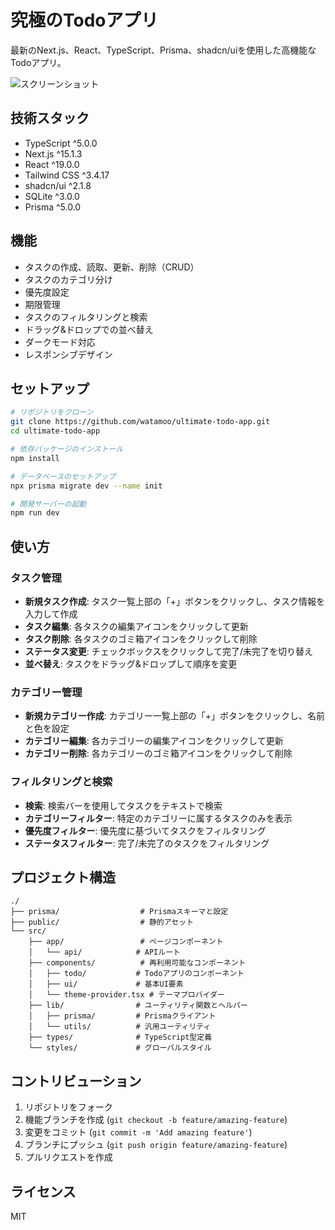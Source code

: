 # 究極のTodoアプリ

最新のNext.js、React、TypeScript、Prisma、shadcn/uiを使用した高機能なTodoアプリ。

![スクリーンショット](https://via.placeholder.com/800x450.png?text=Ultimate+Todo+App)

## 技術スタック

- TypeScript ^5.0.0
- Next.js ^15.1.3
- React ^19.0.0
- Tailwind CSS ^3.4.17
- shadcn/ui ^2.1.8
- SQLite ^3.0.0
- Prisma ^5.0.0

## 機能

- タスクの作成、読取、更新、削除（CRUD）
- タスクのカテゴリ分け
- 優先度設定
- 期限管理
- タスクのフィルタリングと検索
- ドラッグ&ドロップでの並べ替え
- ダークモード対応
- レスポンシブデザイン

## セットアップ

```bash
# リポジトリをクローン
git clone https://github.com/watamoo/ultimate-todo-app.git
cd ultimate-todo-app

# 依存パッケージのインストール
npm install

# データベースのセットアップ
npx prisma migrate dev --name init

# 開発サーバーの起動
npm run dev
```

## 使い方

### タスク管理

- **新規タスク作成**: タスク一覧上部の「+」ボタンをクリックし、タスク情報を入力して作成
- **タスク編集**: 各タスクの編集アイコンをクリックして更新
- **タスク削除**: 各タスクのゴミ箱アイコンをクリックして削除
- **ステータス変更**: チェックボックスをクリックして完了/未完了を切り替え
- **並べ替え**: タスクをドラッグ&ドロップして順序を変更

### カテゴリー管理

- **新規カテゴリー作成**: カテゴリー一覧上部の「+」ボタンをクリックし、名前と色を設定
- **カテゴリー編集**: 各カテゴリーの編集アイコンをクリックして更新
- **カテゴリー削除**: 各カテゴリーのゴミ箱アイコンをクリックして削除

### フィルタリングと検索

- **検索**: 検索バーを使用してタスクをテキストで検索
- **カテゴリーフィルター**: 特定のカテゴリーに属するタスクのみを表示
- **優先度フィルター**: 優先度に基づいてタスクをフィルタリング
- **ステータスフィルター**: 完了/未完了のタスクをフィルタリング

## プロジェクト構造

```
./
├── prisma/                  # Prismaスキーマと設定
├── public/                  # 静的アセット
└── src/
    ├── app/                 # ページコンポーネント
    │   └── api/            # APIルート
    ├── components/          # 再利用可能なコンポーネント
    │   ├── todo/           # Todoアプリのコンポーネント
    │   ├── ui/             # 基本UI要素
    │   └── theme-provider.tsx # テーマプロバイダー
    ├── lib/                # ユーティリティ関数とヘルパー
    │   ├── prisma/         # Prismaクライアント
    │   └── utils/          # 汎用ユーティリティ
    ├── types/              # TypeScript型定義
    └── styles/             # グローバルスタイル
```

## コントリビューション

1. リポジトリをフォーク
2. 機能ブランチを作成 (`git checkout -b feature/amazing-feature`)
3. 変更をコミット (`git commit -m 'Add amazing feature'`)
4. ブランチにプッシュ (`git push origin feature/amazing-feature`)
5. プルリクエストを作成

## ライセンス

MIT
